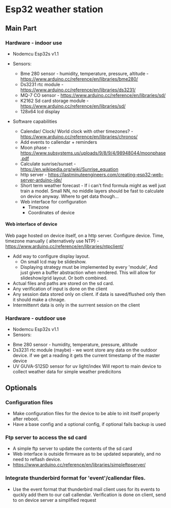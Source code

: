 # Esp32 weather station

## Main Part
   ### Hardware - indoor use 
   - Nodemcu Esp32s v1.1
   - Sensors:
      + Bme 280 sensor - humidity, temperature, pressure, altitude - https://www.arduino.cc/reference/en/libraries/bme280/
      + Ds3231 rtc module - https://www.arduino.cc/reference/en/libraries/ds3231/
      + MQ-7 CO sensor - https://www.arduino.cc/reference/en/libraries/sd/
      + K2162 Sd card storage module - https://www.arduino.cc/reference/en/libraries/sd/
      + 128x64 lcd display

   - Software capabilities
     + Calendar/ Clock/ World clock with other timezones? - https://www.arduino.cc/reference/en/libraries/chronos/
     + Add events to callendar + reminders
     + Moon phase - https://www.subsystems.us/uploads/9/8/9/4/98948044/moonphase.pdf
     + Calculate sunrise/sunset - https://en.wikipedia.org/wiki/Sunrise_equation
     + http server - https://lastminuteengineers.com/creating-esp32-web-server-arduino-ide/
     + Short term weather forecast - If i can't find formula might as well just
     train a model. Small NN, no middle layers should be fast to calculate on
     device anyway. Where to get data though...
     + Web interface for configuration
       + Timezone
       + Coordinates of device

   #### Web interface of device
   Web page hosted on device itself, on a http server.
   Configure device.
   Time, timezone manually ( alternatively use NTP) - https://www.arduino.cc/reference/en/libraries/ntpclient/
   + Add way to configure display layout.
     - On small lcd may be slideshow.
     - Displaying strategy must be implemented by every 'module',
       And just given a buffer abstraction when rendered.
       This will allow for slideshow/grid layout. Or both combined.
   + Actual files and paths are stored on the sd card.
   + Any verification of input is done on the client
   + Any session data stored only on client. if data is saved/flushed only then
     it should make a chnage.
   + Intermittenrt data is only in the surrrent session on the client

   ### Hardware - outdoor use 
   - Nodemcu Esp32s v1.1
   - Sensors:
   + Bme 280 sensor - humidity, temperature, pressure, altitude
   + Ds3231 rtc module (maybe) - we wont store any data on the outdoor device.
     if we get a reading it gets the current timestamp of the master device
   + UV GUVA-S12SD sensor for uv light/index
   Will report to main device to collect weather data for simple weather
   predicitons
## Optionals
### Configuration files
 - Make configuration files for the device to be able to init itself properly
   after reboot.
 - Have a base config and a optional config, if optional fails backup is used
### Ftp server to access the sd card
 - A simple ftp server to update the contents of the sd card
 - Web interface is outside firmware as to be updated separately, and no need to
   reflash device.
 - https://www.arduino.cc/reference/en/libraries/simpleftpserver/
### Integrate thunderbird format for 'event'/callendar files.
 -  Use the event format that thunderbird mail client uses for its events to
    quckly add them to our call callendar. Verification is done on client,
    send to on device server a simplified request

